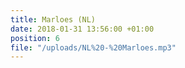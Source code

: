 ```yaml
---
title: Marloes (NL)
date: 2018-01-31 13:56:00 +01:00
position: 6
file: "/uploads/NL%20-%20Marloes.mp3"
---
```


